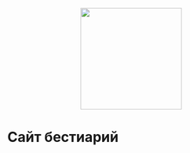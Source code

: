 <p align="center">
      <img src="https://i.ibb.co/NNg9d7s/svg-editor-image.png" width="206">
</p>

# Сайт бестиарий
